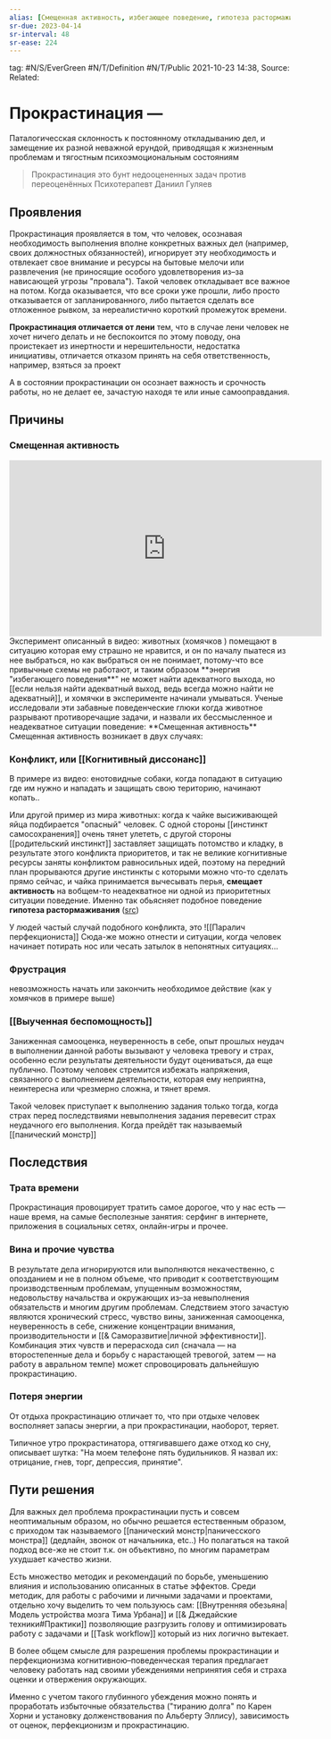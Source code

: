 ```yaml
---
alias: [Смещенная активность, избегающее поведение, гипотеза растормаживания ]
sr-due: 2023-04-14
sr-interval: 48
sr-ease: 224
---
```

tag:  #N/S/EverGreen  #N/T/Definition #N/T/Public 
2021-10-23 14:38, Source: 
Related:  
#
# Прокрастинация —
Паталогичесская склонность к постоянному откладыванию дел, и замещение их разной неважной ерундой, приводящая к жизненным проблемам и тягостным психоэмоциональным состояниям

> Прокрастинация это бунт недооцененных задач против переоценённых
> Психотерапевт Даниил Гуляев

## Проявления 
Прокрастинация проявляется в том, что человек, осознавая необходимость выполнения вполне конкретных важных дел (например, своих должностных обязанностей), игнорирует эту необходимость и отвлекает свое внимание и ресурсы на бытовые мелочи или развлечения (не приносящие особого удовлетворения из–за нависающей угрозы "провала"). Такой человек откладывает все важное на потом. Когда оказывается, что все сроки уже прошли, либо просто отказывается от запланированного, либо пытается сделать все отложенное рывком, за нереалистично короткий промежуток времени.

**Прокрастинация отличается от лени** тем, что в случае лени человек не хочет ничего делать и не беспокоится по этому поводу, она проистекает из инертности и нерешительности, недостатка инициативы, отличается отказом принять на себя ответственность, например, взяться за проект

А в состоянии прокрастинации он осознает важность и срочность работы, но не делает ее, зачастую находя те или иные самооправдания.

## Причины

### Смещенная активность
<iframe width="560" height="315" src="https://www.youtube.com/embed/kgaIbDvP_KI" title="YouTube video player" frameborder="0" allow="accelerometer; autoplay; clipboard-write; encrypted-media; gyroscope; picture-in-picture; web-share" allowfullscreen></iframe>
Эксперимент описанный в видео: животных (хомячков ) помещают в ситуацию которая ему страшно не нравится, и он по началу пыатеся из нее выбраться, но как выбраться он не понимает, потому-что все привычные схемы не работают, и таким образом **энергия "избегающего поведения**" не может найти адекватного выхода, но [[если нельзя найти адекватный выход, ведь всегда можно найти не адекватный]], и хомячки в эксперименте начинали умываться. 
Ученые исследовали эти забавные поведенческие глюки когда животное разрывают противоречащие задачи, и назвали их бессмысленное и неадекватное ситуации поведение:  **Смещенная активность**
Смещенная активность возникает в двух случаях:

### Конфликт, или [[Когнитивный диссонанс]] 
В примере из видео: енотовидные собаки, когда попадают в ситуацию где им нужно и нападать и защищать свою територию, начинают копать..  

Или другой пример из мира животных: когда к чайке высиживающей яйца подбирается "опасный" человек. С одной стороны [[инстинкт самосохранения]] очень тянет улететь, с другой стороны [[родительский инстинкт]]  заставляет защищать потомство и кладку, в результате этого конфликта приоритетов, и так не великие когнитивные ресурсы заняты конфликтом равносильных идей, поэтому на передний план прорываются другие инстинкты с которыми можно что-то сделать прямо сейчас, и чайка принимается вычесывать перья, **смещает активность** на вобщем-то неадекватное ни одной из приоритетных ситуации поведение. Именно так обьясняет подобное поведение **гипотеза растормаживания** ([src](https://mylect.ru/psyhologya/psyholo/556-zoopsyhology-start3))

У людей частый случай подобного конфликта, это 
![[Паралич перфекциониста]]
Сюда-же можно отнести и ситуации, когда человек начинает потирать нос или чесать затылок в непонятных ситуациях...

### **Фрустрация** 
невозможность начать или закончить необходимое действие (как у хомячков в примере выше)

### [[Выученная беспомощность]]
Заниженная самооценка, неуверенность в себе, опыт прошлых неудач в выполнении данной работы вызывают у человека тревогу и страх, особенно если результаты деятельности будут оцениваться, да еще публично. Поэтому человек стремится избежать напряжения, связанного с выполнением деятельности, которая ему неприятна, неинтересна или чрезмерно сложна, и тянет время.

Такой человек приступает к выполнению задания только тогда, когда страх перед последствиями невыполнения задания перевесит страх неудачного его выполнения. Когда прейдёт так называемый [[панический монстр]]


## Последствия

### Трата времени
Прокрастинация провоцирует тратить самое дорогое, что у нас есть — наше время, на самые бесполезные занятия: серфинг в интернете, приложения в социальных сетях, онлайн-игры и прочее.

### Вина и прочие чувства
В результате дела игнорируются или выполняются некачественно, с опозданием и не в полном объеме, что приводит к соответствующим производственным проблемам, упущенным возможностям, недовольству начальства и окружающих из–за невыполнения обязательств и многим другим проблемам. Следствием этого зачастую являются хронический стресс, чувство вины, заниженная самооценка, неуверенность в себе, снижение концентрации внимания, производительности и [[& Саморазвитие|личной эффективности]]. Комбинация этих чувств и перерасхода сил (сначала — на второстепенные дела и борьбу с нарастающей тревогой, затем — на работу в авральном темпе) может спровоцировать дальнейшую прокрастинацию.

### Потеря энергии
От отдыха прокрастинацию отличает то, что при отдыхе человек восполняет запасы энергии, а при прокрастинации, наоборот, теряет.

Типичное утро прокрастинатора, оттягивавшего даже отход ко сну, описывает шутка: "На моем телефоне пять будильников. Я назвал их: отрицание, гнев, торг, депрессия, принятие".

## Пути решения
Для важных дел проблема прокрастинации пусть и совсем неоптимальным образом, но обычно решается естественным образом, с приходом так называемого [[панический монстр|паничесского монстра]] (дедлайн, звонок от начальника, etc..)
Но полагаться на такой подход все-же не стоит т.к. он объективно, по многим параметрам ухудшает качество жизни.

Есть множество методик и рекомендаций по борьбе, уменьшению влияния и использованию описанных в статье эффектов.
Среди методик, для работы с рабочими и личными задачами и проектами, отдельно хочу выделить то чем пользуюсь сам: [[Внутренняя обезьяна|Модель устройства мозга Тима Урбана]] и [[& Джедайские техники#Практики]]  позволяющие разгрузить голову и оптимизировать работу с задачами и [[Task workflow]] который из них логично вытекает. 

В более общем смысле для разрешения проблемы прокрастинации и перфекционизма когнитивною–поведенческая терапия предлагает человеку работать над своими убеждениями непринятия себя и страха оценки и отвержения окружающих.

Именно с учетом такого глубинного убеждения можно понять и проработать избыточные обязательства ("тиранию долга" по Карен Хорни и установку долженствования по Альберту Эллису), зависимость от оценок, перфекционизм и прокрастинацию.

